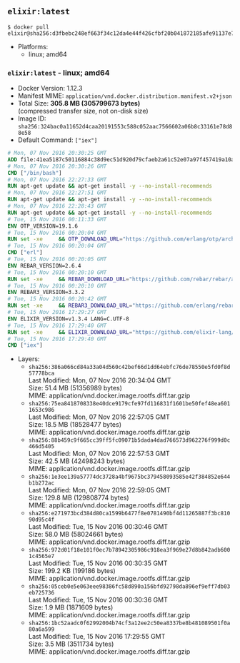 ## `elixir:latest`

```console
$ docker pull elixir@sha256:d3fbebc248ef663f34c12da4e44f426cfbf20b041872185afe91137e79bed563
```

-	Platforms:
	-	linux; amd64

### `elixir:latest` - linux; amd64

-	Docker Version: 1.12.3
-	Manifest MIME: `application/vnd.docker.distribution.manifest.v2+json`
-	Total Size: **305.8 MB (305799673 bytes)**  
	(compressed transfer size, not on-disk size)
-	Image ID: `sha256:324bac0a11652d4caa20191553c588c052aac7566602a06b8c33161e78d88e58`
-	Default Command: `["iex"]`

```dockerfile
# Mon, 07 Nov 2016 20:30:25 GMT
ADD file:41ea5187c50116884c38d9ec51d920d79cfaeb2a61c52e07a97f457419a10a4f in / 
# Mon, 07 Nov 2016 20:30:26 GMT
CMD ["/bin/bash"]
# Mon, 07 Nov 2016 22:27:33 GMT
RUN apt-get update && apt-get install -y --no-install-recommends 		ca-certificates 		curl 		wget 	&& rm -rf /var/lib/apt/lists/*
# Mon, 07 Nov 2016 22:27:51 GMT
RUN apt-get update && apt-get install -y --no-install-recommends 		bzr 		git 		mercurial 		openssh-client 		subversion 				procps 	&& rm -rf /var/lib/apt/lists/*
# Mon, 07 Nov 2016 22:28:43 GMT
RUN apt-get update && apt-get install -y --no-install-recommends 		autoconf 		automake 		bzip2 		file 		g++ 		gcc 		imagemagick 		libbz2-dev 		libc6-dev 		libcurl4-openssl-dev 		libdb-dev 		libevent-dev 		libffi-dev 		libgdbm-dev 		libgeoip-dev 		libglib2.0-dev 		libjpeg-dev 		libkrb5-dev 		liblzma-dev 		libmagickcore-dev 		libmagickwand-dev 		libmysqlclient-dev 		libncurses-dev 		libpng-dev 		libpq-dev 		libreadline-dev 		libsqlite3-dev 		libssl-dev 		libtool 		libwebp-dev 		libxml2-dev 		libxslt-dev 		libyaml-dev 		make 		patch 		xz-utils 		zlib1g-dev 	&& rm -rf /var/lib/apt/lists/*
# Tue, 15 Nov 2016 00:11:33 GMT
ENV OTP_VERSION=19.1.6
# Tue, 15 Nov 2016 00:20:04 GMT
RUN set -xe 	&& OTP_DOWNLOAD_URL="https://github.com/erlang/otp/archive/OTP-${OTP_VERSION}.tar.gz" 	&& OTP_DOWNLOAD_SHA256="8fbe222233e14bffee40214641a44d0faef5457040e7ce5a85c3b9ce5f895777" 	&& runtimeDeps='libodbc1 			libsctp1' 	&& buildDeps='unixodbc-dev 			libsctp-dev' 	&& apt-get update 	&& apt-get install -y --no-install-recommends $runtimeDeps 	&& apt-get install -y --no-install-recommends $buildDeps 	&& curl -fSL -o otp-src.tar.gz "$OTP_DOWNLOAD_URL" 	&& echo "$OTP_DOWNLOAD_SHA256 otp-src.tar.gz" | sha256sum -c - 	&& mkdir -p /usr/src/otp-src 	&& tar -xzf otp-src.tar.gz -C /usr/src/otp-src --strip-components=1 	&& rm otp-src.tar.gz 	&& cd /usr/src/otp-src 	&& ./otp_build autoconf 	&& ./configure --enable-sctp 	&& make -j$(nproc) 	&& make install 	&& find /usr/local -name examples | xargs rm -rf 	&& apt-get purge -y --auto-remove $buildDeps 	&& rm -rf /usr/src/otp-src /var/lib/apt/lists/*
# Tue, 15 Nov 2016 00:20:04 GMT
CMD ["erl"]
# Tue, 15 Nov 2016 00:20:05 GMT
ENV REBAR_VERSION=2.6.4
# Tue, 15 Nov 2016 00:20:10 GMT
RUN set -xe 	&& REBAR_DOWNLOAD_URL="https://github.com/rebar/rebar/archive/${REBAR_VERSION}.tar.gz" 	&& REBAR_DOWNLOAD_SHA256="577246bafa2eb2b2c3f1d0c157408650446884555bf87901508ce71d5cc0bd07" 	&& mkdir -p /usr/src/rebar-src 	&& curl -fSL -o rebar-src.tar.gz "$REBAR_DOWNLOAD_URL" 	&& echo "$REBAR_DOWNLOAD_SHA256 rebar-src.tar.gz" | sha256sum -c - 	&& tar -xzf rebar-src.tar.gz -C /usr/src/rebar-src --strip-components=1 	&& rm rebar-src.tar.gz 	&& cd /usr/src/rebar-src 	&& ./bootstrap 	&& install -v ./rebar /usr/local/bin/ 	&& rm -rf /usr/src/rebar-src
# Tue, 15 Nov 2016 00:20:10 GMT
ENV REBAR3_VERSION=3.3.2
# Tue, 15 Nov 2016 00:20:42 GMT
RUN set -xe 	&& REBAR3_DOWNLOAD_URL="https://github.com/erlang/rebar3/archive/${REBAR3_VERSION}.tar.gz" 	&& REBAR3_DOWNLOAD_SHA256="ccbc27355727090b1fdde7497ab2485c3509e2fd14b48a93276b285b5760d092" 	&& mkdir -p /usr/src/rebar3-src 	&& curl -fSL -o rebar3-src.tar.gz "$REBAR3_DOWNLOAD_URL" 	&& echo "$REBAR3_DOWNLOAD_SHA256 rebar3-src.tar.gz" | sha256sum -c - 	&& tar -xzf rebar3-src.tar.gz -C /usr/src/rebar3-src --strip-components=1 	&& rm rebar3-src.tar.gz 	&& cd /usr/src/rebar3-src 	&& HOME=$PWD ./bootstrap 	&& install -v ./rebar3 /usr/local/bin/ 	&& rm -rf /usr/src/rebar3-src
# Tue, 15 Nov 2016 17:29:27 GMT
ENV ELIXIR_VERSION=v1.3.4 LANG=C.UTF-8
# Tue, 15 Nov 2016 17:29:40 GMT
RUN set -xe 	&& ELIXIR_DOWNLOAD_URL="https://github.com/elixir-lang/elixir/releases/download/${ELIXIR_VERSION}/Precompiled.zip" 	&& ELIXIR_DOWNLOAD_SHA256="eac16c41b88e7293a31d6ca95b5d72eaec92349a1f16846344f7b88128587e10"	&& buildDeps=' 		unzip 	' 	&& apt-get update 	&& apt-get install -y --no-install-recommends $buildDeps 	&& curl -fSL -o elixir-precompiled.zip $ELIXIR_DOWNLOAD_URL 	&& echo "$ELIXIR_DOWNLOAD_SHA256 elixir-precompiled.zip" | sha256sum -c - 	&& unzip -d /usr/local elixir-precompiled.zip 	&& rm elixir-precompiled.zip 	&& apt-get purge -y --auto-remove $buildDeps 	&& rm -rf /var/lib/apt/lists/*
# Tue, 15 Nov 2016 17:29:40 GMT
CMD ["iex"]
```

-	Layers:
	-	`sha256:386a066cd84a33a04d560c42bef66d1dd64ebfc76de78550e5fd0f8d57778bca`  
		Last Modified: Mon, 07 Nov 2016 20:34:04 GMT  
		Size: 51.4 MB (51356989 bytes)  
		MIME: application/vnd.docker.image.rootfs.diff.tar.gzip
	-	`sha256:75ea8418708338e40dce9179cfe97fd116831f1601be50fef48ea6011653c986`  
		Last Modified: Mon, 07 Nov 2016 22:57:05 GMT  
		Size: 18.5 MB (18528477 bytes)  
		MIME: application/vnd.docker.image.rootfs.diff.tar.gzip
	-	`sha256:88b459c9f665cc39ff5fc09071b5dada4dad766573d962276f999d0c466d5405`  
		Last Modified: Mon, 07 Nov 2016 22:57:53 GMT  
		Size: 42.5 MB (42498243 bytes)  
		MIME: application/vnd.docker.image.rootfs.diff.tar.gzip
	-	`sha256:1e3ee139a57774dc3728a4bf9675bc379458093585e42f384852e644b1b272ac`  
		Last Modified: Mon, 07 Nov 2016 22:59:05 GMT  
		Size: 129.8 MB (129808774 bytes)  
		MIME: application/vnd.docker.image.rootfs.diff.tar.gzip
	-	`sha256:e271973bcd384d80ca1599b6477f8e0781490bf4d11265887f3bc81090d95c4f`  
		Last Modified: Tue, 15 Nov 2016 00:30:46 GMT  
		Size: 58.0 MB (58024661 bytes)  
		MIME: application/vnd.docker.image.rootfs.diff.tar.gzip
	-	`sha256:972d01f18e101f0ec7b78942305986c918ea3f969e27d8b842adb6001c4565e7`  
		Last Modified: Tue, 15 Nov 2016 00:30:35 GMT  
		Size: 199.2 KB (199186 bytes)  
		MIME: application/vnd.docker.image.rootfs.diff.tar.gzip
	-	`sha256:05ceb0e5e063eee98386fc58d890a156bfd92798da896ef9eff7db03eb725736`  
		Last Modified: Tue, 15 Nov 2016 00:30:36 GMT  
		Size: 1.9 MB (1871609 bytes)  
		MIME: application/vnd.docker.image.rootfs.diff.tar.gzip
	-	`sha256:1bc52aadc0f62992004b74cf3a12ee2c50ea8337be8b481089501f0a80a6a599`  
		Last Modified: Tue, 15 Nov 2016 17:29:55 GMT  
		Size: 3.5 MB (3511734 bytes)  
		MIME: application/vnd.docker.image.rootfs.diff.tar.gzip
